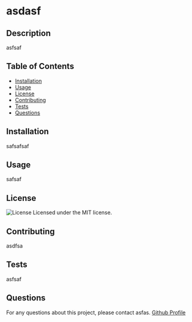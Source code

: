 # asdasf

  ## Description
asfsaf

## Table of Contents
- [Installation](#installation)
- [Usage](#usage)
- [License](#license)
- [Contributing](#contributing)
- [Tests](#tests)
- [Questions](#questions)

## Installation
safsafsaf

## Usage
safsaf

## License
![License](https://img.shields.io/badge/License-MIT-blue.svg)
Licensed under the MIT license.

## Contributing
asdfsa

## Tests
asfsaf

## Questions
For any questions about this project, please contact asfas.
[Github Profile](https://github.com/asff)
